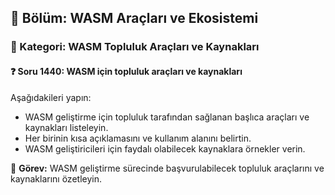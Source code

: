 ## 📘 Bölüm: WASM Araçları ve Ekosistemi  
### 🔹 Kategori: WASM Topluluk Araçları ve Kaynakları  
#### ❓ Soru 1440: WASM için topluluk araçları ve kaynakları

Aşağıdakileri yapın:

- WASM geliştirme için topluluk tarafından sağlanan başlıca araçları ve kaynakları listeleyin.
- Her birinin kısa açıklamasını ve kullanım alanını belirtin.
- WASM geliştiricileri için faydalı olabilecek kaynaklara örnekler verin.

🔧 **Görev:** WASM geliştirme sürecinde başvurulabilecek topluluk araçlarını ve kaynaklarını özetleyin.

